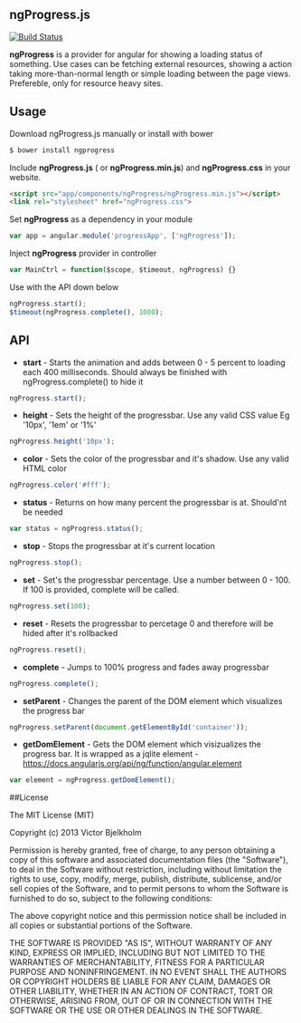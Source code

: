 ## ngProgress.js

[![Build Status](https://travis-ci.org/VictorBjelkholm/ngProgress.png?branch=master)](https://travis-ci.org/VictorBjelkholm/ngProgress)

**ngProgress** is a provider for angular for showing a loading status of something.
Use cases can be fetching external resources, showing a action taking more-than-normal length
or simple loading between the page views. Prefereble, only for resource heavy sites.

## Usage

Download ngProgress.js manually or install with bower

```bash
$ bower install ngprogress
```

Include **ngProgress.js** ( or **ngProgress.min.js**) and **ngProgress.css** in your website.

```html
<script src="app/components/ngProgress/ngProgress.min.js"></script>
<link rel="stylesheet" href="ngProgress.css">
```

Set **ngProgress** as a dependency in your module

```javascript
var app = angular.module('progressApp', ['ngProgress']);
```


Inject **ngProgress** provider in controller

```javascript
var MainCtrl = function($scope, $timeout, ngProgress) {}
```

Use with the API down below

```javascript
ngProgress.start();
$timeout(ngProgress.complete(), 1000);
```

## API

* **start** - Starts the animation and adds between 0 - 5 percent to loading
each 400 milliseconds. Should always be finished with ngProgress.complete()
to hide it

```javascript
ngProgress.start();
```
* **height** - Sets the height of the progressbar. Use any valid CSS value
Eg '10px', '1em' or '1%'

```javascript
ngProgress.height('10px');
```

* **color** - Sets the color of the progressbar and it's shadow. Use any valid HTML color

```javascript
ngProgress.color('#fff');
```

* **status** - Returns on how many percent the progressbar is at. Should'nt be needed

```javascript
var status = ngProgress.status();
```

* **stop** - Stops the progressbar at it's current location

```javascript
ngProgress.stop();
```

* **set** - Set's the progressbar percentage. Use a number between 0 - 100. If 100 is provided, complete will be called.

```javascript
ngProgress.set(100);
```

* **reset** - Resets the progressbar to percetage 0 and therefore will be hided after it's rollbacked

```javascript
ngProgress.reset();
```

* **complete** - Jumps to 100% progress and fades away progressbar

```javascript
ngProgress.complete();
```

* **setParent** - Changes the parent of the DOM element which visualizes the progress bar

```javascript
ngProgress.setParent(document.getElementById('container'));
```

* **getDomElement** - Gets the DOM element  which visizualizes the progress bar. It is wrapped as a jqlite element - https://docs.angularjs.org/api/ng/function/angular.element

```javascript
var element = ngProgress.getDomElement();
```

##License

The MIT License (MIT)

Copyright (c) 2013 Victor Bjelkholm

Permission is hereby granted, free of charge, to any person obtaining a copy
of this software and associated documentation files (the "Software"), to deal
in the Software without restriction, including without limitation the rights
to use, copy, modify, merge, publish, distribute, sublicense, and/or sell
copies of the Software, and to permit persons to whom the Software is
furnished to do so, subject to the following conditions:

The above copyright notice and this permission notice shall be included in
all copies or substantial portions of the Software.

THE SOFTWARE IS PROVIDED "AS IS", WITHOUT WARRANTY OF ANY KIND, EXPRESS OR
IMPLIED, INCLUDING BUT NOT LIMITED TO THE WARRANTIES OF MERCHANTABILITY,
FITNESS FOR A PARTICULAR PURPOSE AND NONINFRINGEMENT. IN NO EVENT SHALL THE
AUTHORS OR COPYRIGHT HOLDERS BE LIABLE FOR ANY CLAIM, DAMAGES OR OTHER
LIABILITY, WHETHER IN AN ACTION OF CONTRACT, TORT OR OTHERWISE, ARISING FROM,
OUT OF OR IN CONNECTION WITH THE SOFTWARE OR THE USE OR OTHER DEALINGS IN
THE SOFTWARE.
